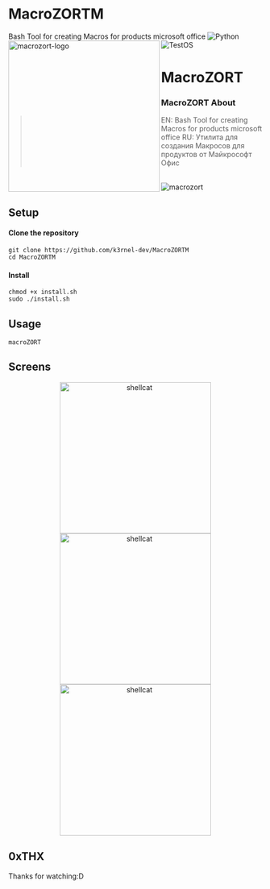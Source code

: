 # MacroZORTM
 Bash Tool for creating Macros for products microsoft office
![Python](https://img.shields.io/badge/Language-Python-blue?style=for-the-badge&logo=python)
![TestOS](https://img.shields.io/badge/OS-KaliLinux-red?style=for-the-badge&logo=linux)
<img alt="macrozort-logo" align="left" width="300" height="300" src="https://github.com/K3rnel-Dev/MacroZORTM/blob/main/screens/zort.png">
<h1>MacroZORT</h1>

### MacroZORT About
> EN:
> Bash Tool for creating Macros for products microsoft office
> RU:
> Утилита для создания Макросов для продуктов от Майкрософт Офис
</br>

<img alt="macrozort" align="center" src="https://github.com/K3rnel-Dev/MacroZORTM/blob/main/screens/1.png">


## Setup

#### Clone the repository
```shell
git clone https://github.com/k3rnel-dev/MacroZORTM
cd MacroZORTM
```

#### Install
```shell
chmod +x install.sh
sudo ./install.sh
```

## Usage
```shell
macroZORT 
```

## Screens
<p float="left" align="center">
  <img alt="shellcat" width="300" src="https://github.com/K3rnel-Dev/MacroZORTM/blob/main/screens/1.png">
  <img alt="shellcat" width="300" src="https://github.com/K3rnel-Dev/MacroZORTM/blob/main/screens/2.png">
  <img alt="shellcat" width="300" src="https://github.com/K3rnel-Dev/MacroZORTM/blob/main/screens/3.png">
</p> 

## 0xTHX
Thanks for watching:D